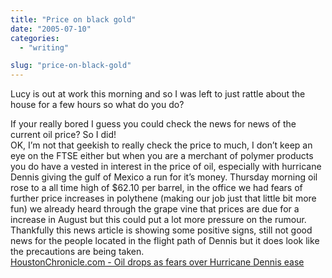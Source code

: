 ```yaml
---
title: "Price on black gold"
date: "2005-07-10"
categories: 
  - "writing"

slug: "price-on-black-gold"
---
```


Lucy is out at work this morning and so I was left to just rattle about the house for a few hours so what do you do?

If your really bored I guess you could check the news for news of the current oil price? So I did!  
OK, I’m not that geekish to really check the price to much, I don’t keep an eye on the FTSE either but when you are a merchant of polymer products you do have a vested in interest in the price of oil, especially with hurricane Dennis giving the gulf of Mexico a run for it’s money. Thursday morning oil rose to a all time high of $62.10 per barrel, in the office we had fears of further price increases in polythene (making our job just that little bit more fun) we already heard through the grape vine that prices are due for a increase in August but this could put a lot more pressure on the rumour. Thankfully this news article is showing some positive signs, still not good news for the people located in the flight path of Dennis but it does look like the precautions are being taken.  
[HoustonChronicle.com - Oil drops as fears over Hurricane Dennis ease](https://www.chron.com/cs/CDA/ssistory.mpl/business/3259014)
